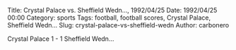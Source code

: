 Title: Crystal Palace vs. Sheffield Wedn…, 1992/04/25
Date: 1992/04/25 00:00
Category: sports
Tags: football, football scores, Crystal Palace, Sheffield Wedn…
Slug: crystal-palace-vs-sheffield-wedn
Author: carbonero


Crystal Palace 1 - 1 Sheffield Wedn…
